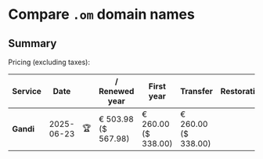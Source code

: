 # Compare `.om` domain names

## Summary

Pricing (excluding taxes):

| Service | Date |  | / Renewed year | First year | Transfer | Restoration |
|--|--|--|--|--|--|--|
| **Gandi** | 2025-06-23 | 🏆 | € 503.98<br>($ 567.98) | € 260.00<br>($ 338.00) | € 260.00<br>($ 338.00) |  |
